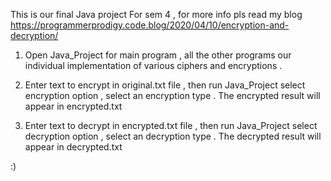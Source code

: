This is our final Java project For sem 4 , for more info pls read my blog
https://programmerprodigy.code.blog/2020/04/10/encryption-and-decryption/

1. Open Java_Project for main program , all the other programs our individual implementation of various ciphers and encryptions  .

2. Enter text to encrypt in original.txt file , then run Java_Project select encryption option , select an encryption type . The encrypted result will appear in encrypted.txt


3. Enter text to decrypt in encrypted.txt file , then run Java_Project select decryption option , select an decryption type . The decrypted result will appear in decrypted.txt

:)